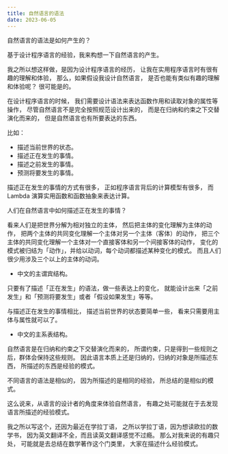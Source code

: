 ```yaml
---
title: 自然语言的语法
date: 2023-06-05
---
```


自然语言的语法是如何产生的？

基于设计程序语言的经验，我来构想一下自然语言的产生。

我之所以想这样做，是因为设计程序语言的经历，
让我在实用程序语言时有很有趣的理解和体验，
那么，如果假设我设计自然语言，
是否也能有类似有趣的理解和体验呢？
很可能是的。

在设计程序语言的时候，
我们需要设计语法来表达函数作用和读取对象的属性等操作，
尽管自然语言不是完全按照规范设计出来的，
而是在归纳和约束之下交替演化而来的，
但是自然语言也有所要表达的东西。

比如：

- 描述当前世界的状态。
- 描述正在发生的事情。
- 描述之前发生的事情。
- 预测将要发生的事情。

描述正在发生的事情的方式有很多，
正如程序语言背后的计算模型有很多，
而 Lambda 演算实用函数和函数抽象来表达计算。

人们在自然语言中如何描述正在发生的事情？

看来人们是把世界分解为相对独立的主体，
然后把主体的变化理解为主体的动作，
把两个主体的共同变化理解一个主体对另一个主体（客体）的动作，
把三个主体的共同变化理解一个主体对一个直接客体和另一个间接客体的动作，
变化的模式被归结为「动作」，并给以动词，每个动词都描述某种变化的模式。
而且人们很少用涉及三个以上的主体的动词。

- 中文的主谓宾结构。

只要有了描述「正在发生」的语法，做一些表达上的变化，
就能设计出来「之前发生」和「预测将要发生」或者「假设如果发生」等等。

与描述正在发生的事情相比，
描述当前世界的状态要简单一些，
看来只需要用主体与属性就可以了。

- 中文的主系表结构。

自然语言是在归纳和约束之下交替演化而来的，
所谓约束，只是得到一些规则之后，群体会保持这些规则。
因此语言本质上还是归纳的，归纳的对象是所描述东西，
所描述的东西是经验的模式。

不同语言的语法是相似的，
因为所描述的是相同的经验，
所总结的是相似的模式。

这么说来，从语言的设计者的角度来体验自然语言，
有趣之处可能就在于去发现语言所描述的经验模式。

我之所以写这个，还因为最近在学拉丁语，
之所以学拉丁语，因为想读欧拉的数学书，
因为英文翻译不全，而且读英文翻译感觉不过瘾。
那么对我来说的有趣只处，
可能就是去总结在数学著作这个门类里，
大家在描述什么经验模式。
